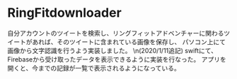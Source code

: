 # RingFitdownloader
自分アカウントのツイートを検索し、リングフィットアドベンチャーに関わるツイートがあれば、そのツイートに含まれている画像を保存し、
パソコン上にて画像から文字認識を行うよう実装しました。
\n(2020/1/11追記)
swiftにて、Firebaseから受け取ったデータを表示できるように実装を行なった。
アプリを開くと、今までの記録が一覧で表示されるようになっている。
